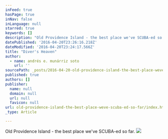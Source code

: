 ```yaml
---
inFeed: true
hasPage: true
inNav: false
inLanguage: null
starred: true
keywords: []
description: "Old Providence Island - the best place we've SCUBA-ed so far."
datePublished: '2016-04-20T23:26:16.218Z'
dateModified: '2016-04-20T23:24:17.566Z'
title: "Diver's Heaven"
author:
  - name: andrés e. munárriz soto
    url: ''
sourcePath: _posts/2016-04-20-old-providence-island-the-best-place-weve-scuba-ed-so-far.md
published: true
authors: []
publisher:
  name: null
  domain: null
  url: null
  favicon: null
url: old-providence-island-the-best-place-weve-scuba-ed-so-far/index.html
_type: Article

---
```

Old Providence Island - the best place we've SCUBA-ed so far.
![](https://the-grid-user-content.s3-us-west-2.amazonaws.com/f525af3b-5b5f-4b36-b9dc-c8137b6125c8.jpg)